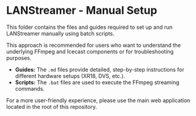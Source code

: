 # LANStreamer - Manual Setup

This folder contains the files and guides required to set up and run LANStreamer manually using batch scripts.

This approach is recommended for users who want to understand the underlying FFmpeg and Icecast components or for troubleshooting purposes.

- **Guides:** The `.md` files provide detailed, step-by-step instructions for different hardware setups (XR18, DVS, etc.).
- **Scripts:** The `.bat` files are used to execute the FFmpeg streaming commands.

For a more user-friendly experience, please use the main web application located in the root of this repository.
